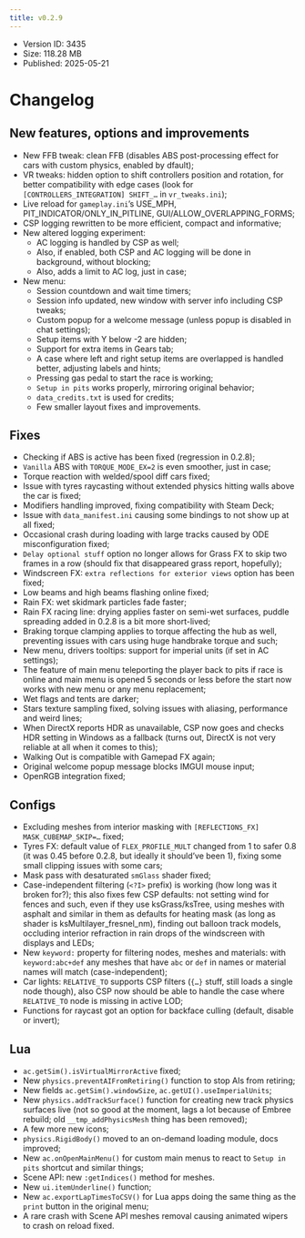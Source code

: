 ```yaml
---
title: v0.2.9
---
```


*   Version ID: 3435
*   Size: 118.28 MB
*   Published: 2025-05-21

# Changelog

## New features, options and improvements

*   New FFB tweak: clean FFB (disables ABS post-processing effect for cars with custom physics, enabled by dfault);
*   VR tweaks: hidden option to shift controllers position and rotation, for better compatibility with edge cases (look for `[CONTROLLERS_INTEGRATION] SHIFT_…` in `vr_tweaks.ini`);
*   Live reload for `gameplay.ini`’s USE_MPH, PIT_INDICATOR/ONLY_IN_PITLINE, GUI/ALLOW_OVERLAPPING_FORMS;
*   CSP logging rewritten to be more efficient, compact and informative;
*   New altered logging experiment:
    *   AC logging is handled by CSP as well;
    *   Also, if enabled, both CSP and AC logging will be done in background, without blocking;
    *   Also, adds a limit to AC log, just in case;
*   New menu:
    *   Session countdown and wait time timers;
    *   Session info updated, new window with server info including CSP tweaks;
    *   Custom popup for a welcome message (unless popup is disabled in chat settings);
    *   Setup items with Y below -2 are hidden;
    *   Support for extra items in Gears tab;
    *   A case where left and right setup items are overlapped is handled better, adjusting labels and hints;
    *   Pressing gas pedal to start the race is working;
    *   `Setup in pits` works properly, mirroring original behavior;
    *   `data_credits.txt` is used for credits;
    *   Few smaller layout fixes and improvements.

## Fixes

*   Checking if ABS is active has been fixed (regression in 0.2.8);
*   `Vanilla` ABS with `TORQUE_MODE_EX=2` is even smoother, just in case;
*   Torque reaction with welded/spool diff cars fixed;
*   Issue with tyres raycasting without extended physics hitting walls above the car is fixed;
*   Modifiers handling improved, fixing compatibility with Steam Deck;
*   Issue with `data_manifest.ini` causing some bindings to not show up at all fixed;
*   Occasional crash during loading with large tracks caused by ODE misconfiguration fixed;
*   `Delay optional stuff` option no longer allows for Grass FX to skip two frames in a row (should fix that disappeared grass report, hopefully);
*   Windscreen FX: `extra reflections for exterior views` option has been fixed;
*   Low beams and high beams flashing online fixed;
*   Rain FX: wet skidmark particles fade faster;
*   Rain FX racing line: drying applies faster on semi-wet surfaces, puddle spreading added in 0.2.8 is a bit more short-lived;
*   Braking torque clamping applies to torque affecting the hub as well, preventing issues with cars using huge handbrake torque and such;
*   New menu, drivers tooltips: support for imperial units (if set in AC settings);
*   The feature of main menu teleporting the player back to pits if race is online and main menu is opened 5 seconds or less before the start now works with new menu or any menu replacement;
*   Wet flags and tents are darker;
*   Stars texture sampling fixed, solving issues with aliasing, performance and weird lines;
*   When DirectX reports HDR as unavailable, CSP now goes and checks HDR setting in Windows as a fallback (turns out, DirectX is not very reliable at all when it comes to this);
*   Walking Out is compatible with Gamepad FX again;
*   Original welcome popup message blocks IMGUI mouse input;
*   OpenRGB integration fixed;

## Configs

*   Excluding meshes from interior masking with `[REFLECTIONS_FX] MASK_CUBEMAP_SKIP=…` fixed;
*   Tyres FX: default value of `FLEX_PROFILE_MULT` changed from 1 to safer 0.8 (it was 0.45 before 0.2.8, but ideally it should’ve been 1), fixing some small clipping issues with some cars;
*   Mask pass with desaturated `smGlass` shader fixed;
*   Case-independent filtering (`<?I>` prefix) is working (how long was it broken for?); this also fixes few CSP defaults: not setting wind for fences and such, even if they use ksGrass/ksTree, using meshes with asphalt and similar in them as defaults for heating mask (as long as shader is ksMultilayer_fresnel_nm), finding out balloon track models, occluding interior refraction in rain drops of the windscreen with displays and LEDs;
*   New `keyword:` property for filtering nodes, meshes and materials: with `keyword:abc+def` any meshes that have `abc` or `def` in names or material names will match (case-independent);
*   Car lights: `RELATIVE_TO` supports CSP filters (`{…}` stuff, still loads a single node though), also CSP now should be able to handle the case where `RELATIVE_TO` node is missing in active LOD;
*   Functions for raycast got an option for backface culling (default, disable or invert);

## Lua

*   `ac.getSim().isVirtualMirrorActive` fixed;
*   New `physics.preventAIFromRetiring()` function to stop AIs from retiring;
*   New fields `ac.getSim().windowSize`, `ac.getUI().useImperialUnits`;
*   New `physics.addTrackSurface()` function for creating new track physics surfaces live (not so good at the moment, lags a lot because of Embree rebuild; old `__tmp_addPhysicsMesh` thing has been removed);
*   A few more new icons;
*   `physics.RigidBody()` moved to an on-demand loading module, docs improved;
*   New `ac.onOpenMainMenu()` for custom main menus to react to `Setup in pits` shortcut and similar things;
*   Scene API: new `:getIndices()` method for meshes.
*   New `ui.itemUnderline()` function;
*   New `ac.exportLapTimesToCSV()` for Lua apps doing the same thing as the `print` button in the original menu;
*   A rare crash with Scene API meshes removal causing animated wipers to crash on reload fixed.
